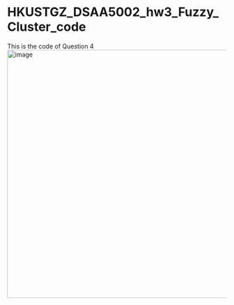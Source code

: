 # HKUSTGZ_DSAA5002_hw3_Fuzzy_Cluster_code
This is the code of Question 4
<img width="570" alt="image" src="https://github.com/GDistories/HKUSTGZ_DSAA5002_hw3_Fuzzy_Cluster_code/assets/63183924/1582d362-d189-4c7b-8f50-9dea235df38c">
